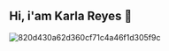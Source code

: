 ## Hi, i'am Karla Reyes 👋

![820d430a62d360cf71c4a46f1d305f9c](https://github.com/user-attachments/assets/f4347ca3-dcdf-4b10-bcb8-0a0d17024dd2)
